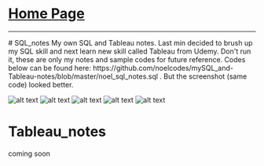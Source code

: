 # [Home Page](https://noelcodes.github.io/)

<hr>
# SQL_notes
My own SQL and Tableau notes. Last min decided to brush up my SQL skill and next learn new skill called Tableau from Udemy. Don't run it, these are only my notes and sample codes for future reference. Codes below can be found here: https://github.com/noelcodes/mySQL_and-Tableau-notes/blob/master/noel_sql_notes.sql . But the screenshot (same code) looked better.

![alt text](https://i.imgur.com/DS1EBt0.jpg)
![alt text](https://i.imgur.com/rcMio19.jpg)
![alt text](https://i.imgur.com/V6vE7IX.jpg)
![alt text](https://i.imgur.com/K3SWjMh.jpg)
![alt text](https://i.imgur.com/fq0EKUL.jpg)

# Tableau_notes
coming soon
